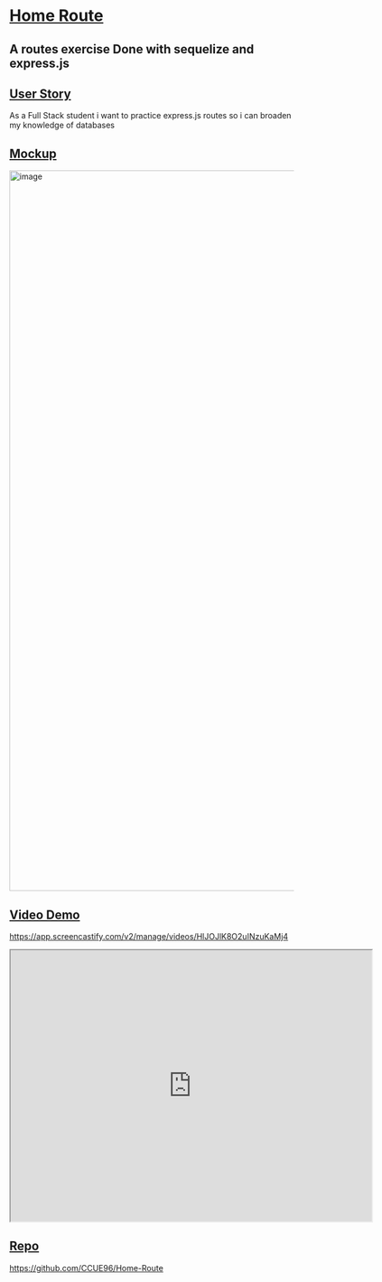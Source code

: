 # <ins>Home Route<ins>

## A routes exercise Done with sequelize and express.js

## <ins>User Story<ins>

As a Full Stack student i want to practice express.js routes so i can broaden my knowledge of databases
## <ins>Mockup<ins>
<img width="1275" alt="image" src="https://github.com/CCUE96/The-Paths/assets/159393541/7970760b-7694-4ddb-a956-fabb0ff180c5">

## <ins>Video Demo<ins>
https://app.screencastify.com/v2/manage/videos/HlJOJlK8O2uINzuKaMj4
<iframe src="https://drive.google.com/file/d/1PMtjKqZVxiPDNn9aYSUUmy7544BipT-9/preview" width="640" height="480"></iframe>

## <ins>Repo<ins>
https://github.com/CCUE96/Home-Route




